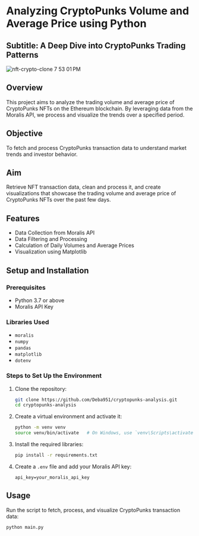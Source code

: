 # Analyzing CryptoPunks Volume and Average Price using Python

## Subtitle: A Deep Dive into CryptoPunks Trading Patterns

![nft-crypto-clone 7 53 01 PM](https://github.com/Deba951/cryptopunks-analysis/assets/83878346/133bc30c-e429-4916-81d9-2d16ca992817)

## Overview
This project aims to analyze the trading volume and average price of CryptoPunks NFTs on the Ethereum blockchain. By leveraging data from the Moralis API, we process and visualize the trends over a specified period.

## Objective
To fetch and process CryptoPunks transaction data to understand market trends and investor behavior.

## Aim
Retrieve NFT transaction data, clean and process it, and create visualizations that showcase the trading volume and average price of CryptoPunks NFTs over the past few days.

## Features
- Data Collection from Moralis API
- Data Filtering and Processing
- Calculation of Daily Volumes and Average Prices
- Visualization using Matplotlib

## Setup and Installation

### Prerequisites
- Python 3.7 or above
- Moralis API Key

### Libraries Used
- `moralis`
- `numpy`
- `pandas`
- `matplotlib`
- `dotenv`

### Steps to Set Up the Environment
1. Clone the repository:
    ```bash
    git clone https://github.com/Deba951/cryptopunks-analysis.git
    cd cryptopunks-analysis
    ```

2. Create a virtual environment and activate it:
    ```bash
    python -m venv venv
    source venv/bin/activate   # On Windows, use `venv\Scripts\activate`
    ```

3. Install the required libraries:
    ```bash
    pip install -r requirements.txt
    ```

4. Create a `.env` file and add your Moralis API key:
    ```plaintext
    api_key=your_moralis_api_key
    ```

## Usage
Run the script to fetch, process, and visualize CryptoPunks transaction data:
```bash
python main.py
